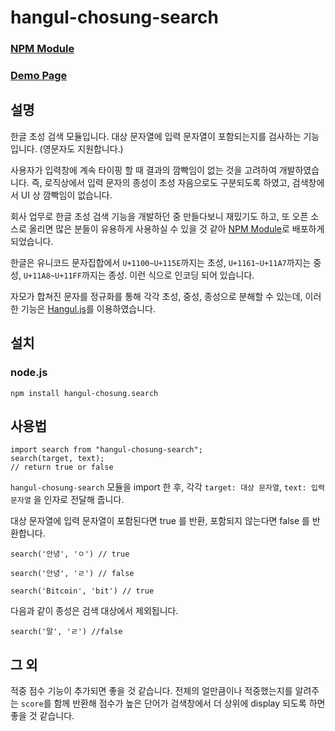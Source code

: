 # hangul-chosung-search

### [NPM Module](https://www.npmjs.com/package/hangul-chosung-search)

### [Demo Page](https://hangul-chosung-search.netlify.app/)

## 설명

한글 초성 검색 모듈입니다. 대상 문자열에 입력 문자열이 포함되는지를 검사하는 기능입니다. (영문자도 지원합니다.)

사용자가 입력창에 계속 타이핑 할 때 결과의 깜빡임이 없는 것을 고려하여 개발하였습니다. 즉, 로직상에서 입력 문자의 종성이 초성 자음으로도 구분되도록 하였고, 검색창에서 UI 상 깜빡임이 없습니다.

회사 업무로 한글 초성 검색 기능을 개발하던 중 만들다보니 재밌기도 하고, 또 오픈 소스로 올리면 많은 분들이 유용하게 사용하실 수 있을 것 같아 [NPM Module](https://www.npmjs.com/package/hangul-chosung-search)로 배포하게 되었습니다.

한글은 유니코드 문자집합에서 `U+1100~U+115E`까지는 초성, `U+1161~U+11A7`까지는 중성, `U+11A8~U+11FF`까지는 종성. 이런 식으로 인코딩 되어 있습니다.

자모가 합쳐진 문자를 정규화를 통해 각각 초성, 중성, 종성으로 분해할 수 있는데, 이러한 기능은 [Hangul.js](https://github.com/e-/Hangul.js)를 이용하였습니다.

## 설치

### node.js

```
npm install hangul-chosung.search
```

## 사용법

```
import search from "hangul-chosung-search";
search(target, text);
// return true or false
```
`hangul-chosung-search` 모듈을 import 한 후, 각각 `target: 대상 문자열`, `text: 입력 문자열` 을 인자로 전달해 줍니다. 

대상 문자열에 입력 문자열이 포함된다면 true 를 반환, 포함되지 않는다면 false 를 반환합니다.

```
search('안녕', 'ㅇ') // true

search('안녕', 'ㄹ') // false

search('Bitcoin', 'bit') // true
```

다음과 같이 종성은 검색 대상에서 제외됩니다.

```
search('말', 'ㄹ') //false
```

## 그 외

적중 점수 기능이 추가되면 좋을 것 같습니다. 전체의 얼만큼이나 적중했는지를 알려주는 `score`를 함께 반환해 점수가 높은 단어가 검색창에서 더 상위에 display 되도록 하면 좋을 것 같습니다.


